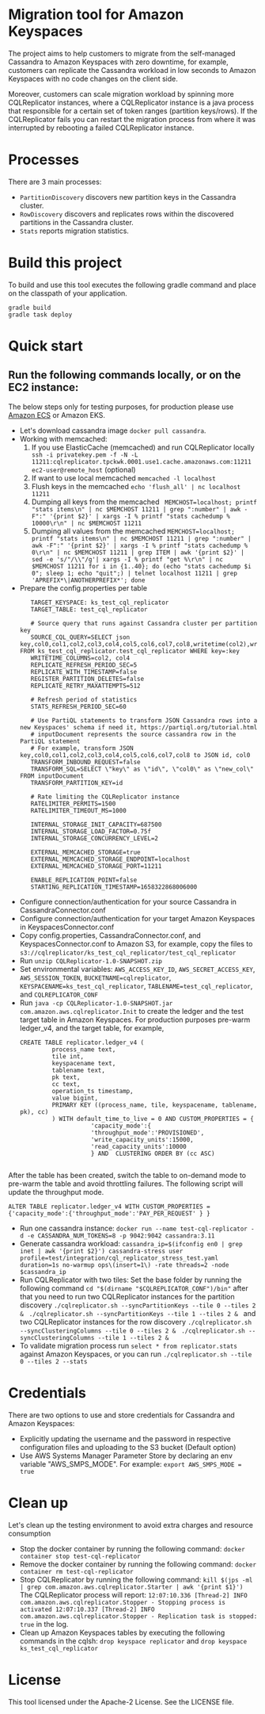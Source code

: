 # Migration tool for Amazon Keyspaces
The project aims to help customers to migrate from the self-managed Cassandra to Amazon Keyspaces with zero downtime, for example, 
customers can replicate the Cassandra workload in low seconds to Amazon Keyspaces with no code changes on the client side.
    
Moreover, customers can scale migration workload by spinning more CQLReplicator instances, where a CQLReplicator instance is a java process that
responsible for a certain set of token ranges (partition keys/rows). If the CQLReplicator fails you can restart the migration process from where
it was interrupted by rebooting a failed CQLReplicator instance.

# Processes 
There are 3 main processes: 
   * `PartitionDiscovery` discovers new partition keys in the Cassandra cluster.
   * `RowDiscovery` discovers and replicates rows within the discovered partitions in the Cassandra cluster.
   * `Stats` reports migration statistics. 
 
# Build this project
To build and use this tool executes the following gradle command and place on the classpath of your application. 
```
gradle build
gradle task deploy
```

# Quick start

## Run the following commands locally, or on the EC2 instance:

The below steps only for testing purposes, for production please use [Amazon ECS](ecs/README.md) or Amazon EKS.   

* Let's download cassandra image ```docker pull cassandra```.
* Working with memcached: 
    1. If you use ElasticCache (memcached) and run CQLReplicator locally ``` ssh -i privatekey.pem -f -N -L 11211:cqlreplicator.tpckwk.0001.use1.cache.amazonaws.com:11211 ec2-user@remote_host``` (optional)
    2. If want to use local memcached ``` memcached -l localhost ```
    3. Flush keys in the memcached ``` echo 'flush_all' | nc localhost 11211 ```
    4. Dumping all keys from the memcached ``` MEMCHOST=localhost; printf "stats items\n" | nc $MEMCHOST 11211 | grep ":number" | awk -F":" '{print $2}'
     | xargs -I % printf "stats cachedump % 10000\r\n" | nc $MEMCHOST 11211```
    5. Dumping all values from the memcached ``` MEMCHOST=localhost; printf "stats items\n" | nc $MEMCHOST 11211 | grep ":number" | awk -F":" '{print $2}' | xargs -I % printf "stats cachedump % 0\r\n" | nc $MEMCHOST 11211 | grep ITEM | awk '{print $2}' | sed -e 's/"/\\"/g'| xargs -I % printf "get %\r\n" | nc $MEMCHOST 11211
                                                  for i in {1..40}; do (echo "stats cachedump $i 0"; sleep 1; echo "quit";) | telnet localhost 11211 | grep 'APREFIX*\|ANOTHERPREFIX*'; done ```
* Prepare the config.properties per table
    ```# Target keyspace and table in Amazon Keyspaces
       TARGET_KEYSPACE: ks_test_cql_replicator
       TARGET_TABLE: test_cql_replicator
       
       # Source query that runs against Cassandra cluster per partition key
       SOURCE_CQL_QUERY=SELECT json key,col0,col1,col2,col3,col4,col5,col6,col7,col8,writetime(col2),writetime(col4) FROM ks_test_cql_replicator.test_cql_replicator WHERE key=:key
       WRITETIME_COLUMNS=col2, col4
       REPLICATE_REFRESH_PERIOD_SEC=5
       REPLICATE_WITH_TIMESTAMP=false
       REGISTER_PARTITION_DELETES=false
       REPLICATE_RETRY_MAXATTEMPTS=512
       
       # Refresh period of statistics
       STATS_REFRESH_PERIOD_SEC=60
       
       # Use PartiQL statements to transform JSON Cassandra rows into a new Keyspaces' schema if need it, https://partiql.org/tutorial.html
       # inputDocument represents the source cassandra row in the PartiQL statement
       # For example, transform JSON key,col0,col1,col2,col3,col4,col5,col6,col7,col8 to JSON id, col0
       TRANSFORM_INBOUND_REQUEST=false
       TRANSFORM_SQL=SELECT \"key\" as \"id\", \"col0\" as \"new_col\" FROM inputDocument
       TRANSFORM_PARTITION_KEY=id
       
       # Rate limiting the CQLReplicator instance
       RATELIMITER_PERMITS=1500
       RATELIMITER_TIMEOUT_MS=1000
       
       INTERNAL_STORAGE_INIT_CAPACITY=687500
       INTERNAL_STORAGE_LOAD_FACTOR=0.75f
       INTERNAL_STORAGE_CONCURRENCY_LEVEL=2
       
       EXTERNAL_MEMCACHED_STORAGE=true
       EXTERNAL_MEMCACHED_STORAGE_ENDPOINT=localhost
       EXTERNAL_MEMCACHED_STORAGE_PORT=11211
       
       ENABLE_REPLICATION_POINT=false
       STARTING_REPLICATION_TIMESTAMP=1658322868006000

* Configure connection/authentication for your source Cassandra in CassandraConnector.conf
* Configure connection/authentication for your target Amazon Keyspaces in KeyspacesConnector.conf
* Copy config.properties, CassandraConnector.conf, and KeyspacesConnector.conf to Amazon S3, for example, 
   copy the files to ```s3://cqlreplicator/ks_test_cql_replicator/test_cql_replicator```
* Run ```unzip CQLReplicator-1.0-SNAPSHOT.zip```
* Set environmental variables: `AWS_ACCESS_KEY_ID`, `AWS_SECRET_ACCESS_KEY`, `AWS_SESSION_TOKEN`, `BUCKETNAME=cqlreplicator`, `KEYSPACENAME=ks_test_cql_replicator`, `TABLENAME=test_cql_replicator`, and `CQLREPLICATOR_CONF`
* Run ```java -cp CQLReplicator-1.0-SNAPSHOT.jar com.amazon.aws.cqlreplicator.Init``` to create the ledger and the test target table in Amazon Keyspaces. 
For production purposes pre-warm ledger_v4, and the target table, for example,  
    ```
    CREATE TABLE replicator.ledger_v4 (
             process_name text,
             tile int,
             keyspacename text,
             tablename text,
             pk text,
             cc text,
             operation_ts timestamp,
             value bigint,
             PRIMARY KEY ((process_name, tile, keyspacename, tablename, pk), cc)
             ) WITH default_time_to_live = 0 AND CUSTOM_PROPERTIES = {
                        'capacity_mode':{
                        'throughput_mode':'PROVISIONED',
                        'write_capacity_units':15000,
                        'read_capacity_units':10000
                        } AND  CLUSTERING ORDER BY (cc ASC)    	
                 
After the table has been created, switch the table to on-demand mode to pre-warm the table and avoid throttling failures. 
The following script will update the throughput mode. 

    ALTER TABLE replicator.ledger_v4 WITH CUSTOM_PROPERTIES = {'capacity_mode':{'throughput_mode':'PAY_PER_REQUEST' } }    
    
* Run one cassandra instance:
   ```docker run --name test-cql-replicator -d -e CASSANDRA_NUM_TOKENS=8 -p 9042:9042 cassandra:3.11```
* Generate cassandra workload:
   `cassandra_ip=$(ifconfig en0 | grep inet | awk '{print $2}')
    cassandra-stress user profile=test/integration/cql_replicator_stress_test.yaml duration=1s no-warmup ops\(insert=1\) -rate threads=2 -node $cassandra_ip`
* Run CQLReplicator with two tiles:
Set the base folder by running the following command ```cd "$(dirname "$CQLREPLICATOR_CONF")/bin"``` after that you need to run
two CQLReplicator instances for the partition discovery
   ```./cqlreplicator.sh --syncPartitionKeys --tile 0 --tiles 2 & ```
   ```./cqlreplicator.sh --syncPartitionKeys --tile 1 --tiles 2 & ```  and two CQLReplicator instances for the row discovery
   ```./cqlreplicator.sh --syncClusteringColumns --tile 0 --tiles 2 & ```
   ```./cqlreplicator.sh --syncClusteringColumns --tile 1 --tiles 2 & ```
* To validate migration process run ```select * from replicator.stats``` against Amazon Keyspaces, or you can run ```./cqlreplicator.sh --tile 0 --tiles 2 --stats ```

# Credentials
There are two options to use and store credentials for Cassandra and Amazon Keyspaces:

* Explicitly updating the username and the password in respective configuration files and uploading to the S3 bucket (Default option)
* Use AWS Systems Manager Parameter Store by declaring an env variable "AWS_SMPS_MODE". For example: `export AWS_SMPS_MODE = true` 

# Clean up
Let's clean up the testing environment to avoid extra charges and resource consumption
* Stop the docker container by running the following command: 
    ```docker container stop test-cql-replicator```
* Remove the docker container by running the following command: 
    ```docker container rm test-cql-replicator```
* Stop CQLReplicator by running the following command: 
    ```kill $(jps -ml | grep com.amazon.aws.cqlreplicator.Starter | awk '{print $1}')```
    The CQLReplicator process will report:
     `12:07:10.336 [Thread-2] INFO  com.amazon.aws.cqlreplicator.Stopper - Stopping process is activated
      12:07:10.337 [Thread-2] INFO  com.amazon.aws.cqlreplicator.Stopper - Replication task is stopped: true` in the log.
* Clean up Amazon Keyspaces tables by executing the following commands in the cqlsh: 
    ```drop keyspace replicator``` and ```drop keyspace ks_test_cql_replicator```
    
# License
This tool licensed under the Apache-2 License. See the LICENSE file.